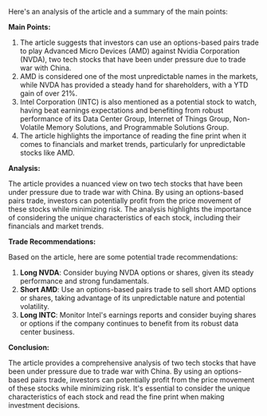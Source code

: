 Here's an analysis of the article and a summary of the main points:

**Main Points:**

1. The article suggests that investors can use an options-based pairs trade to play Advanced Micro Devices (AMD) against Nvidia Corporation (NVDA), two tech stocks that have been under pressure due to trade war with China.
2. AMD is considered one of the most unpredictable names in the markets, while NVDA has provided a steady hand for shareholders, with a YTD gain of over 21%.
3. Intel Corporation (INTC) is also mentioned as a potential stock to watch, having beat earnings expectations and benefiting from robust performance of its Data Center Group, Internet of Things Group, Non-Volatile Memory Solutions, and Programmable Solutions Group.
4. The article highlights the importance of reading the fine print when it comes to financials and market trends, particularly for unpredictable stocks like AMD.

**Analysis:**

The article provides a nuanced view on two tech stocks that have been under pressure due to trade war with China. By using an options-based pairs trade, investors can potentially profit from the price movement of these stocks while minimizing risk. The analysis highlights the importance of considering the unique characteristics of each stock, including their financials and market trends.

**Trade Recommendations:**

Based on the article, here are some potential trade recommendations:

1. **Long NVDA**: Consider buying NVDA options or shares, given its steady performance and strong fundamentals.
2. **Short AMD**: Use an options-based pairs trade to sell short AMD options or shares, taking advantage of its unpredictable nature and potential volatility.
3. **Long INTC**: Monitor Intel's earnings reports and consider buying shares or options if the company continues to benefit from its robust data center business.

**Conclusion:**

The article provides a comprehensive analysis of two tech stocks that have been under pressure due to trade war with China. By using an options-based pairs trade, investors can potentially profit from the price movement of these stocks while minimizing risk. It's essential to consider the unique characteristics of each stock and read the fine print when making investment decisions.